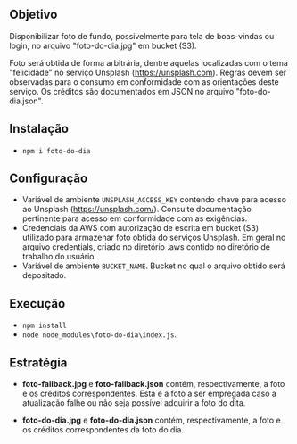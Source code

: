 ## Objetivo

Disponibilizar foto de fundo, possivelmente para tela de boas-vindas
ou login, no arquivo "foto-do-dia.jpg" em
bucket (S3).

Foto será obtida de forma arbitrária, dentre aquelas localizadas com o tema "felicidade" no serviço Unsplash (https://unsplash.com). Regras devem ser
observadas para o consumo em conformidade com as orientações deste serviço.
Os créditos são documentados em JSON no arquivo "foto-do-dia.json".

## Instalação

- `npm i foto-do-dia`

## Configuração

- Variável de ambiente `UNSPLASH_ACCESS_KEY` contendo chave para acesso
  ao Unsplash (https://unsplash.com/). Consulte documentação pertinente para acesso em conformidade com as exigências.
- Credenciais da AWS com autorização de escrita em bucket (S3) utilizado para armazenar foto obtida do serviços Unsplash. Em geral no arquivo credentials, criado no diretório .aws contido no diretório de trabalho do usuário.
- Variável de ambiente `BUCKET_NAME`. Bucket no qual o arquivo obtido
  será depositado.

## Execução

- `npm install`
- `node node_modules\foto-do-dia\index.js`.

## Estratégia

- **foto-fallback.jpg** e **foto-fallback.json** contém, respectivamente, a foto e os créditos correspondentes. Esta é a foto a ser empregada caso
  a atualização falhe ou não seja possível adquirir a foto do dita.

- **foto-do-dia.jpg** e **foto-do-dia.json** contém, respectivamente, a
  foto e os créditos correspondentes da foto do dia.
